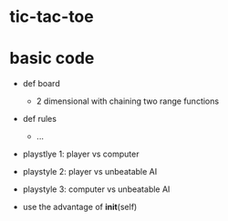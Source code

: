 # tic-tac-toe

# basic code
- def board 
    - 2 dimensional with chaining two range functions 

- def rules
    - ...



- playstlye 1: player vs computer

- playstyle 2: player vs unbeatable AI

- playstyle 3: computer vs unbeatable AI 

- use the advantage of __init__(self)
